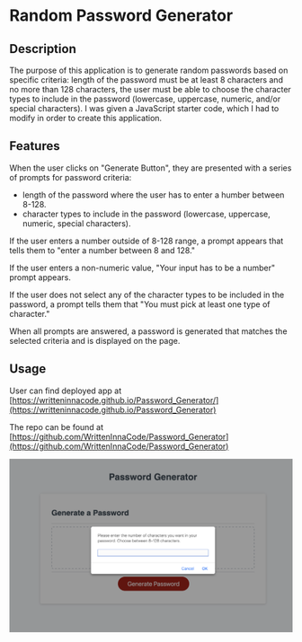 # Random Password Generator

## Description

The purpose of this application is to generate random passwords based on specific criteria: length of the password must be at least 8 characters and no more than 128 characters, the user must be able to choose the character types to include in the password (lowercase, uppercase, numeric, and/or special characters). I was given a JavaScript starter code, which I had to modify in order to create this application. 



## Features

When the user clicks on "Generate Button", they are presented with a series of prompts for password criteria: 
- length of the password where the user has to enter a humber between 8-128.
- character types to include in the password (lowercase, uppercase, numeric, special characters).

If the user enters a number outside of 8-128 range, a prompt appears that tells them to "enter a number between 8 and 128."

If the user enters a non-numeric value, "Your input has to be a number" prompt appears.

If the user does not select any of the character types to be included in the password, a prompt tells them that "You must pick at least one type of character."

When all prompts are answered, a password is generated that matches the selected criteria and is displayed on the page.



## Usage
User can find deployed app at [https://writteninnacode.github.io/Password_Generator/](https://writteninnacode.github.io/Password_Generator)


The repo can be found at [https://github.com/WrittenInnaCode/Password_Generator](https://github.com/WrittenInnaCode/Password_Generator)



![alt screen shot](PasswordScreenShot.png)
